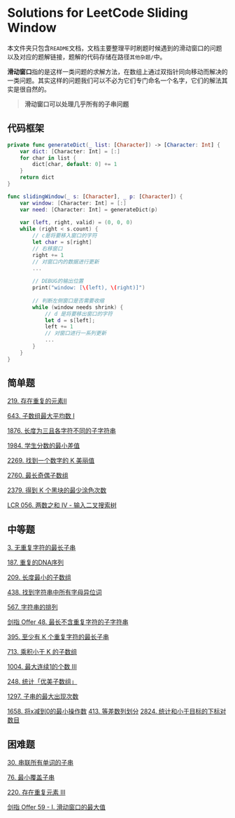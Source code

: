 # Solutions for LeetCode Sliding Window

本文件夹只包含`README`文档，文档主要整理平时刷题时候遇到的滑动窗口的问题以及对应的题解链接，题解的代码存储在路径`其他杂题/`中。

**滑动窗口**指的是这样一类问题的求解方法，在数组上通过双指针同向移动而解决的一类问题。其实这样的问题我们可以不必为它们专门命名一个名字，它们的解法其实是很自然的。

> **滑动窗口可以处理几乎所有的子串问题**

## 代码框架

```swift
private func generateDict(_ list: [Character]) -> [Character: Int] {
    var dict: [Character: Int] = [:]
    for char in list {
        dict[char, default: 0] += 1
    }
    return dict
}

func slidingWindow(_ s: [Character], _ p: [Character]) {
    var window: [Character: Int] = [:]
    var need: [Character: Int] = generateDict(p)
    
    var (left, right, valid) = (0, 0, 0)
    while (right < s.count) {
        // c是将要移入窗口的字符
        let char = s[right]
        // 右移窗口
        right += 1
        // 对窗口内的数据进行更新
        ...
        
        // DEBUG的输出位置
        print("window: [\(left), \(right)]")
        
        // 判断左侧窗口是否需要收缩
        while (window needs shrink) {
            // d 是将要移出窗口的字符
            let d = s[left];
            left += 1
            // 对窗口进行一系列更新
            ...
        }
    }
}
```

## 简单题

[219. 存在重复的元素II](https://github.com/HuangRunHua/leetcode-swift/blob/main/其他杂题/219.%20存在重复元素%20II.playground/Contents.swift)

[643. 子数组最大平均数 I](https://github.com/HuangRunHua/leetcode-swift/blob/main/其他杂题/643.%20子数组最大平均数%20I.playground/Contents.swift)

[1876. 长度为三且各字符不同的子字符串](https://github.com/HuangRunHua/leetcode-swift/blob/main/其他杂题/1876.%20长度为三且各字符不同的子字符串.playground/Contents.swift)

[1984. 学生分数的最小差值](https://github.com/HuangRunHua/leetcode-swift/blob/main/其他杂题/1984.%20学生分数的最小差值.playground/Contents.swift)

[2269. 找到一个数字的 K 美丽值](https://github.com/HuangRunHua/leetcode-swift/blob/main/其他杂题/2269.%20找到一个数字的%20K%20美丽值.playground/Contents.swift)

[2760. 最长奇偶子数组](https://github.com/HuangRunHua/leetcode-swift/blob/main/其他杂题/2760.%20最长奇偶子数组.playground/Contents.swift)

[2379. 得到 K 个黑块的最少涂色次数](https://github.com/HuangRunHua/leetcode-swift/blob/main/其他杂题/2379.%20得到%20K%20个黑块的最少涂色次数.playground/Contents.swift)

[LCR 056. 两数之和 IV - 输入二叉搜索树](https://github.com/HuangRunHua/leetcode-swift/blob/main/其他杂题/LCR%20056.%20两数之和%20IV%20-%20输入二叉搜索树.playground/Contents.swift)

## 中等题

[3. 无重复字符的最长子串](https://github.com/HuangRunHua/leetcode-swift/blob/main/热题100/3.%20无重复字符的最长子串.playground/Contents.swift)

[187. 重复的DNA序列](https://github.com/HuangRunHua/leetcode-swift/blob/main/其他杂题/187.%20重复的DNA序列.playground/Contents.swift)

[209. 长度最小的子数组](https://github.com/HuangRunHua/leetcode-swift/blob/main/其他杂题/209.%20长度最小的子数组.playground/Contents.swift)

[438. 找到字符串中所有字母异位词](https://github.com/HuangRunHua/leetcode-swift/blob/main/其他杂题/438.%20找到字符串中所有字母异位词%20.playground/Contents.swift)

[567. 字符串的排列](https://github.com/HuangRunHua/leetcode-swift/blob/main/其他杂题/567.%20字符串的排列.playground/Contents.swift)

[剑指 Offer 48. 最长不含重复字符的子字符串](https://github.com/HuangRunHua/leetcode-swift/blob/main/剑指Offer/剑指Offer48-最长不含重复字符的子字符串.playground/Contents.swift)

[395. 至少有 K 个重复字符的最长子串](https://github.com/HuangRunHua/leetcode-swift/blob/main/其他杂题/395.%20至少有%20K%20个重复字符的最长子串.playground/Contents.swift)

[713. 乘积小于 K 的子数组](https://github.com/HuangRunHua/leetcode-swift/blob/main/其他杂题/713.%20乘积小于%20K%20的子数组.playground/Contents.swift)

[1004. 最大连续1的个数 III](https://github.com/HuangRunHua/leetcode-swift/blob/main/其他杂题/1004.%20最大连续1的个数%20III.playground/Contents.swift)

[248. 统计「优美子数组」](https://github.com/HuangRunHua/leetcode-swift/blob/main/其他杂题/248.%20统计「优美子数组」.playground/Contents.swift)

[1297. 子串的最大出现次数](https://github.com/HuangRunHua/leetcode-swift/blob/main/其他杂题/1297.%20子串的最大出现次数.playground/Contents.swift)

[1658. 将x减到0的最小操作数](https://github.com/HuangRunHua/leetcode-swift/blob/main/其他杂题/1658.%20将x减到0的最小操作数.playground/Contents.swift)
[413. 等差数列划分](https://github.com/HuangRunHua/leetcode-swift/blob/main/其他杂题/413.%20等差数列划分.playground/Contents.swift)
[2824. 统计和小于目标的下标对数目](https://github.com/HuangRunHua/leetcode-swift/blob/main/其他杂题/2824.%20统计和小于目标的下标对数目.playground/Contents.swift)

## 困难题

[30. 串联所有单词的子串](https://github.com/HuangRunHua/leetcode-swift/blob/main/其他杂题/30.%20串联所有单词的子串.playground/Contents.swift)

[76. 最小覆盖子串](https://github.com/HuangRunHua/leetcode-swift/blob/main/其他杂题/76.%20最小覆盖子串.playground/Contents.swift)

[220. 存在重复元素 III](https://github.com/HuangRunHua/leetcode-swift/blob/main/其他杂题/20.%20存在重复元素%20III.playground/Contents.swift)

[剑指 Offer 59 - I. 滑动窗口的最大值](https://github.com/HuangRunHua/leetcode-swift/blob/main/剑指Offer/剑指Offer59-I-滑动窗口的最大值.playground/Contents.swift)



